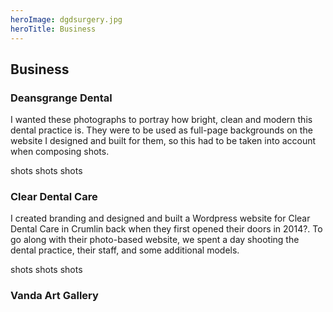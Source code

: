 ```yaml
---
heroImage: dgdsurgery.jpg
heroTitle: Business
---
```


## **Business**





### Deansgrange Dental

I wanted these photographs to portray how bright, clean and modern this dental practice is. They were to be used as full-page backgrounds on the website I designed and built for them, so this had to be taken into account when composing shots.

shots shots shots


### Clear Dental Care

I created branding and designed and built a Wordpress website for Clear Dental Care in Crumlin back when they first opened their doors in 2014?. To go along with their photo-based website, we spent a day shooting the dental practice, their staff, and some additional models.

shots shots shots

### Vanda Art Gallery
